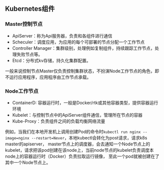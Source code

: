 ## Kubernetes组件

### Master控制节点
- ApiServer：称为Api服务器，负责和各组件进行通信
- Scheculer：调度应用，为应用的每个可部署的节点分配一个工作节点
- Controller Manager：集群级别，处理例如复制组件，持续跟踪工作节点，处理失败节点等。
- Etcd：分布式kv存储，持久化集群配置。

一般来说控制节点Master仅负责控制集群状态，不扮演Node工作节点的角色，即不运行应用程序，应用程序由工作节点承载。

### Node工作节点
- ContainerD: 容器运行时，一般是Docker/rtk或其他容器类型，提供容器运行环境
- Kubelet：与控制节点中的ApiServer组件通信，管理所在节点的容器
- Kube-Proxy：负责组件之间的负载均衡网络流量

例如，当我们在本地开发机上调用创建Pod的命令时`kubectl run nginx --image=nginx --restart=Never`，本地kubectl会转化为post请求，请求k8s master的apiserver，
master节点上的调度器，会去通知一个Node节点上的kubelet，请求把该pod创建在该node上，当前node节点的kubelet负责调度本node上的容器运行时（Docker）负责拉取运行镜像，
至此一个pod就被创建在了其中一个Node节点上。
